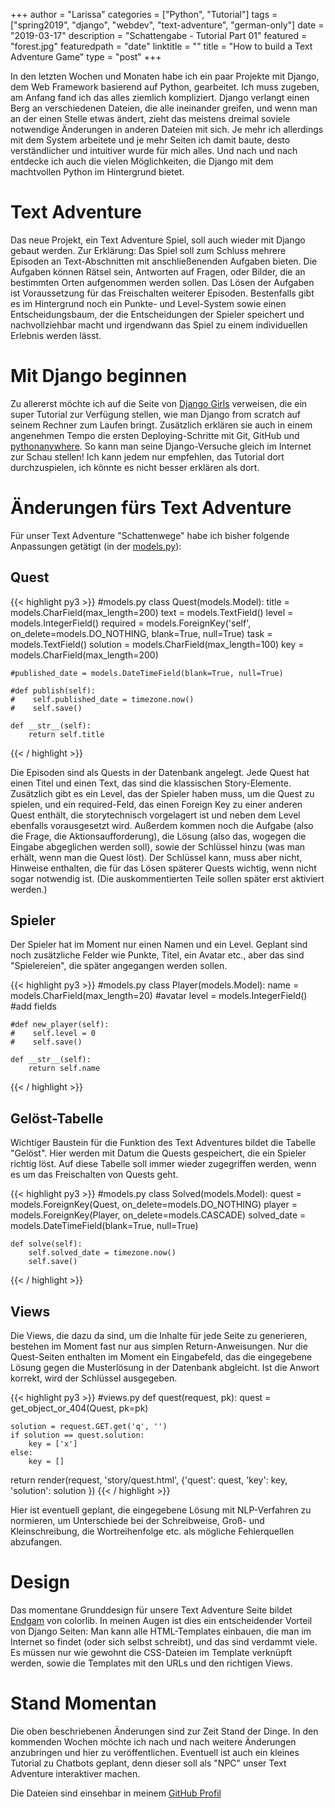 +++
author = "Larissa"
categories = ["Python", "Tutorial"]
tags = ["spring2019", "django", "webdev", "text-adventure", "german-only"]
date = "2019-03-17"
description = "Schattengabe - Tutorial Part 01"
featured = "forest.jpg"
featuredpath = "date"
linktitle = ""
title = "How to build a Text Adventure Game"
type = "post"
+++

In den letzten Wochen und Monaten habe ich ein paar Projekte mit Django, dem Web Framework basierend auf Python, gearbeitet. Ich muss zugeben, am Anfang fand ich das alles ziemlich kompliziert. Django verlangt einen Berg an verschiedenen Dateien, die alle ineinander greifen, und wenn man an der einen Stelle etwas ändert, zieht das meistens dreimal soviele notwendige Änderungen in anderen Dateien mit sich. Je mehr ich allerdings mit dem System arbeitete und je mehr Seiten ich damit baute, desto verständlicher und intuitiver wurde für mich alles. Und nach und nach entdecke ich auch die vielen Möglichkeiten, die Django mit dem machtvollen Python im Hintergrund bietet.

# Text Adventure

Das neue Projekt, ein Text Adventure Spiel, soll auch wieder mit Django gebaut werden. Zur Erklärung: Das Spiel soll zum Schluss mehrere Episoden an Text-Abschnitten mit anschließenenden Aufgaben bieten. Die Aufgaben können Rätsel sein, Antworten auf Fragen, oder Bilder, die an bestimmten Orten aufgenommen werden sollen. Das Lösen der Aufgaben ist Voraussetzung für das Freischalten weiterer Episoden. Bestenfalls gibt es im Hintergrund noch ein Punkte- und Level-System sowie einen Entscheidungsbaum, der die Entscheidungen der Spieler speichert und nachvollziehbar macht und irgendwann das Spiel zu einem individuellen Erlebnis werden lässt.

# Mit Django beginnen

Zu allererst möchte ich auf die Seite von [Django Girls](https://tutorial.djangogirls.org/de/) verweisen, die ein super Tutorial zur Verfügung stellen, wie man Django from scratch auf seinem Rechner zum Laufen bringt. Zusätzlich erklären sie auch in einem angenehmen Tempo die ersten Deploying-Schritte mit Git, GitHub und [pythonanywhere](http://pythonanywhere.com). So kann man seine Django-Versuche gleich im Internet zur Schau stellen! Ich kann jedem nur empfehlen, das Tutorial dort durchzuspielen, ich könnte es nicht besser erklären als dort.

# Änderungen fürs Text Adventure

Für unser Text Adventure "Schattenwege" habe ich bisher folgende Anpassungen getätigt (in der [models.py](https://github.com/LarissaHa/projx/blob/master/story/models.py)):

## Quest

{{< highlight py3 >}}
    #models.py
class Quest(models.Model):
    title = models.CharField(max_length=200)
    text = models.TextField()
    level = models.IntegerField()
    required = models.ForeignKey('self', on_delete=models.DO_NOTHING, blank=True, null=True)
    task = models.TextField()
    solution = models.CharField(max_length=100)
    key = models.CharField(max_length=200)

    #published_date = models.DateTimeField(blank=True, null=True)

    #def publish(self):
    #    self.published_date = timezone.now()
    #    self.save()

    def __str__(self):
        return self.title
{{< / highlight >}}

Die Episoden sind als Quests in der Datenbank angelegt. Jede Quest hat einen Titel und einen Text, das sind die klassischen Story-Elemente. Zusätzlich gibt es ein Level, das der Spieler haben muss, um die Quest zu spielen, und ein required-Feld, das einen Foreign Key zu einer anderen Quest enthält, die storytechnisch vorgelagert ist und neben dem Level ebenfalls vorausgesetzt wird. Außerdem kommen noch die Aufgabe (also die Frage, die Aktionsaufforderung), die Lösung (also das, wogegen die Eingabe abgeglichen werden soll), sowie der Schlüssel hinzu (was man erhält, wenn man die Quest löst). Der Schlüssel kann, muss aber nicht, Hinweise enthalten, die für das Lösen späterer Quests wichtig, wenn nicht sogar notwendig ist. (Die auskommentierten Teile sollen später erst aktiviert werden.)

## Spieler

Der Spieler hat im Moment nur einen Namen und ein Level. Geplant sind noch zusätzliche Felder wie Punkte, Titel, ein Avatar etc., aber das sind "Spielereien", die später angegangen werden sollen.

{{< highlight py3 >}}
    #models.py
class Player(models.Model):
    name = models.CharField(max_length=20)
    #avatar
    level = models.IntegerField()
    #add fields

    #def new_player(self):
    #    self.level = 0
    #    self.save()

    def __str__(self):
        return self.name
{{< / highlight >}}

## Gelöst-Tabelle

Wichtiger Baustein für die Funktion des Text Adventures bildet die Tabelle "Gelöst". Hier werden mit Datum die Quests gespeichert, die ein Spieler richtig löst. Auf diese Tabelle soll immer wieder zugegriffen werden, wenn es um das Freischalten von Quests geht.

{{< highlight py3 >}}
    #models.py
class Solved(models.Model):
    quest = models.ForeignKey(Quest, on_delete=models.DO_NOTHING)
    player = models.ForeignKey(Player, on_delete=models.CASCADE)
    solved_date = models.DateTimeField(blank=True, null=True)

    def solve(self):
        self.solved_date = timezone.now()
        self.save()
{{< / highlight >}}

## Views

Die Views, die dazu da sind, um die Inhalte für jede Seite zu generieren, bestehen im Moment fast nur aus simplen Return-Anweisungen. Nur die Quest-Seiten enthalten im Moment ein Eingabefeld, das die eingegebene Lösung gegen die Musterlösung in der Datenbank abgleicht. Ist die Anwort korrekt, wird der Schlüssel ausgegeben.

{{< highlight py3 >}}
    #views.py
def quest(request, pk):
    quest = get_object_or_404(Quest, pk=pk)

    solution = request.GET.get('q', '')
    if solution == quest.solution:
        key = ['x']
    else:
        key = []

return render(request, 'story/quest.html', {'quest': quest, 'key': key, 'solution': solution })
{{< / highlight >}}

Hier ist eventuell geplant, die eingegebene Lösung mit NLP-Verfahren zu normieren, um Unterschiede bei der Schreibweise, Groß- und Kleinschreibung, die Wortreihenfolge etc. als mögliche Fehlerquellen abzufangen. 

# Design

Das momentane Grunddesign für unsere Text Adventure Seite bildet [Endgam](https://colorlib.com/wp/template/endgam/) von colorlib. In meinen Augen ist dies ein entscheidender Vorteil von Django Seiten: Man kann alle HTML-Templates einbauen, die man im Internet so findet (oder sich selbst schreibt), und das sind verdammt viele. Es müssen nur wie gewohnt die CSS-Dateien im Template verknüpft werden, sowie die Templates mit den URLs und den richtigen Views.

# Stand Momentan

Die oben beschriebenen Änderungen sind zur Zeit Stand der Dinge. In den kommenden Wochen möchte ich nach und nach weitere Änderungen anzubringen und hier zu veröffentlichen. Eventuell ist auch ein kleines Tutorial zu Chatbots geplant, denn dieser soll als "NPC" unser Text Adventure interaktiver machen. 

Die Dateien sind einsehbar in meinem [GitHub Profil](https://github.com/LarissaHa/projx)